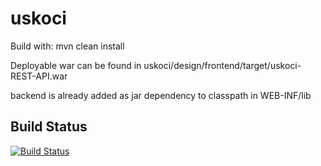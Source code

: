 uskoci
======
Build with:
mvn clean install

Deployable war can be found in uskoci/design/frontend/target/uskoci-REST-API.war

backend is already added as jar dependency to classpath in WEB-INF/lib


## Build Status
[![Build Status](https://buildhive.cloudbees.com/job/Vunovati/job/uskoci/badge/icon)](https://buildhive.cloudbees.com/job/Vunovati/job/uskoci/)